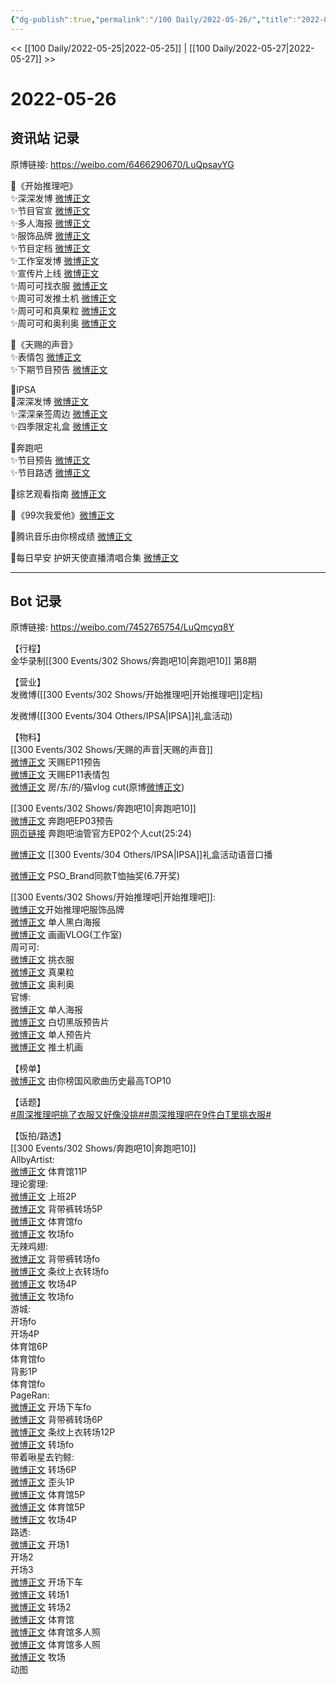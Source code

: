 ```yaml
---
{"dg-publish":true,"permalink":"/100 Daily/2022-05-26/","title":"2022-05-26","created":"2022-12-04T21:37:29.000+08:00","updated":"2023-01-09T19:17:44.726+08:00"}
---
```



<< [[100 Daily/2022-05-25\|2022-05-25]] | [[100 Daily/2022-05-27\|2022-05-27]] >>

# 2022-05-26

## 资讯站 记录

原博链接: https://weibo.com/6466290670/LuQpsayYG

🌟《开始推理吧》  
✨深深发博 [微博正文](https://m.weibo.cn/6466290670/4773308124631281)  
✨节目官宣 [微博正文](https://m.weibo.cn/6466290670/4773300578814739)  
✨多人海报 [微博正文](https://m.weibo.cn/6466290670/4773309075948662)  
✨服饰品牌 [微博正文](https://m.weibo.cn/6466290670/4773422633063433)  
✨节目定档 [微博正文](https://m.weibo.cn/6466290670/4773319922945271)  
✨工作室发博 [微博正文](https://m.weibo.cn/6466290670/4773385903803482)  
✨宣传片上线 [微博正文](https://m.weibo.cn/6466290670/4773336565155570)  
✨周可可找衣服 [微博正文](https://m.weibo.cn/6466290670/4773334389359955)  
✨周可可发推土机 [微博正文](https://m.weibo.cn/6466290670/4773347927265232)  
✨周可可和真果粒 [微博正文](https://m.weibo.cn/6466290670/4773403048808864)  
✨周可可和奥利奥 [微博正文](https://m.weibo.cn/6466290670/4773402181634156)

🌟《天赐的声音》  
✨表情包 [微博正文](https://m.weibo.cn/6466290670/4773316546267548)  
✨下期节目预告 [微博正文](https://m.weibo.cn/6466290670/4773300520092874)

🌟IPSA  
🌟深深发博 [微博正文](https://m.weibo.cn/6466290670/4773453733302881)  
✨深深亲签周边 [微博正文](https://m.weibo.cn/6466290670/4773460708954064)  
✨四季限定礼盒 [微博正文](https://m.weibo.cn/6466290670/4773468060522405)

🌟奔跑吧  
✨节目预告 [微博正文](https://m.weibo.cn/6466290670/4773454328366657)  
✨节目路透 [微博正文](https://m.weibo.cn/6466290670/4773396606618341)

🌟综艺观看指南 [微博正文](https://m.weibo.cn/6466290670/4773510133583209)

🌟《99次我爱他》[微博正文](https://m.weibo.cn/6466290670/4773396158613036)

🌟腾讯音乐由你榜成绩 [微博正文](https://m.weibo.cn/6466290670/4773503225563139)

🌟每日早安 护妍天使直播清唱合集 [微博正文](https://m.weibo.cn/6466290670/4773292613569771)

---
## Bot 记录

原博链接: https://weibo.com/7452765754/LuQmcyq8Y

【行程】  
金华录制[[300 Events/302 Shows/奔跑吧10\|奔跑吧10]] 第8期

【营业】  
[](https://m.weibo.cn/1736988591/4773307055080320) 发微博([[300 Events/302 Shows/开始推理吧\|开始推理吧]]定档)

[](https://m.weibo.cn/1736988591/4773446988857870) 发微博([[300 Events/304 Others/IPSA\|IPSA]]礼盒活动)

【物料】  
[[300 Events/302 Shows/天赐的声音\|天赐的声音]]  
[微博正文](https://m.weibo.cn/1315706994/4773299730517361) 天赐EP11预告  
[微博正文](https://m.weibo.cn/1315706994/4773314838661302) 天赐EP11表情包  
[微博正文](https://m.weibo.cn/5219918112/4773372997929561) 房/东/的/猫vlog cut(原博[微博正文](https://m.weibo.cn/3908615569/4773066187737281))

[[300 Events/302 Shows/奔跑吧10\|奔跑吧10]]  
[微博正文](https://m.weibo.cn/5242381821/4773450729658266) 奔跑吧EP03预告  
[网页链接](https://weibo.cn/sinaurl?u=https%3A%2F%2Fyoutu.be%2F95XuOk6gaeg) 奔跑吧油管官方EP02个人cut(25:24)

[微博正文](https://m.weibo.cn/1851789841/4773461074118886) [[300 Events/304 Others/IPSA\|IPSA]]礼盒活动语音口播

[微博正文](https://m.weibo.cn/5710248208/4773419650648743) PSO_Brand同款T恤抽奖(6.7开奖)

[[300 Events/302 Shows/开始推理吧\|开始推理吧]]:  
[微博正文](https://m.weibo.cn/7710473200/4773317363634765)开始推理吧服饰品牌  
[微博正文](https://m.weibo.cn/1817151682/4773412679714063) 单人黑白海报  
[微博正文](https://m.weibo.cn/7478855230/4773383847807653) 画画VLOG(工作室)  
周可可:  
[微博正文](https://m.weibo.cn/7736960489/4773332966443119) 挑衣服  
[微博正文](https://m.weibo.cn/7736960489/4773389740803856) 真果粒  
[微博正文](https://m.weibo.cn/7736960489/4773401123882505) 奥利奥  
官博:  
[微博正文](https://m.weibo.cn/2162247381/4773307285504037) 单人海报  
[微博正文](https://m.weibo.cn/2162247381/4773318371312144) 白切黑版预告片  
[微博正文](https://m.weibo.cn/2162247381/4773332840352863) 单人预告片  
[微博正文](https://m.weibo.cn/2162247381/4773346086486935) 推土机画

【榜单】  
[微博正文](https://m.weibo.cn/6573096128/4773494942340977) 由你榜国风歌曲历史最高TOP10

【话题】  
[#周深推理吧挑了衣服又好像没挑#](https://s.weibo.com/weibo?q=%23%E5%91%A8%E6%B7%B1%E6%8E%A8%E7%90%86%E5%90%A7%E6%8C%91%E4%BA%86%E8%A1%A3%E6%9C%8D%E5%8F%88%E5%A5%BD%E5%83%8F%E6%B2%A1%E6%8C%91%23)[#周深推理吧在9件白T里挑衣服#](https://s.weibo.com/weibo?q=%23%E5%91%A8%E6%B7%B1%E6%8E%A8%E7%90%86%E5%90%A7%E5%9C%A89%E4%BB%B6%E7%99%BDT%E9%87%8C%E6%8C%91%E8%A1%A3%E6%9C%8D%23)

【饭拍/路透】  
[[300 Events/302 Shows/奔跑吧10\|奔跑吧10]]  
AllbyArtist:  
[微博正文](https://m.weibo.cn/6873250805/4773402457932874) 体育馆11P  
理论雾理:  
[微博正文](https://m.weibo.cn/7458115630/4773346888385760) 上班2P  
[微博正文](https://m.weibo.cn/7458115630/4773371189660772) 背带裤转场5P  
[微博正文](https://m.weibo.cn/7458115630/4773396065551235) 体育馆fo  
[微博正文](https://m.weibo.cn/7458115630/4773514026419702) 牧场fo  
无辣鸡翅:  
[微博正文](https://m.weibo.cn/7495641082/4773379825206227) 背带裤转场fo  
[微博正文](https://m.weibo.cn/7495641082/4773410871444015) 条纹上衣转场fo  
[微博正文](https://m.weibo.cn/7495641082/4773432195549702) 牧场4P  
[微博正文](https://m.weibo.cn/7495641082/4773512190104920) 牧场fo  
游城:  
[](https://m.weibo.cn/1801743981/4773342412276786) 开场fo  
[](https://m.weibo.cn/1801743981/4773344031806081) 开场4P  
[](https://m.weibo.cn/1801743981/4773381528356005) 体育馆6P  
[](https://m.weibo.cn/1801743981/4773403134003710) 体育馆fo  
[](https://m.weibo.cn/1801743981/4773443503394581) 背影1P  
[](https://m.weibo.cn/1801743981/4773488063941042) 体育馆fo  
PageRan:  
[微博正文](https://m.weibo.cn/7633014126/4773345340163020) 开场下车fo  
[微博正文](https://m.weibo.cn/7633014126/4773387735927458) 背带裤转场6P  
[微博正文](https://m.weibo.cn/7633014126/4773416676625393) 条纹上衣转场12P  
[微博正文](https://m.weibo.cn/7633014126/4773475460580760) 转场fo  
带着啾星去钓鲸:  
[微博正文](https://m.weibo.cn/3246571812/4773371201717181) 转场6P  
[微博正文](https://m.weibo.cn/3246571812/4773395294326104) 歪头1P  
[微博正文](https://m.weibo.cn/3246571812/4773438700915753) 体育馆5P  
[微博正文](https://m.weibo.cn/3246571812/4773446094947744) 体育馆5P  
[微博正文](https://m.weibo.cn/3246571812/4773504392894615) 牧场4P  
路透:  
[微博正文](https://m.weibo.cn/7495641082/4773362225907107) 开场1  
[](https://m.weibo.cn/2314516944/4773364461472052) 开场2  
[](https://m.weibo.cn/2954649934/4773349958353303) 开场3  
[微博正文](https://m.weibo.cn/7633014126/4773278730945561) 开场下车  
[微博正文](https://m.weibo.cn/6083110602/4773433496310809) 转场1  
[微博正文](https://m.weibo.cn/6153221451/4773379708030159) 转场2  
[微博正文](https://m.weibo.cn/2110705772/4773393557096640) 体育馆  
[微博正文](https://m.weibo.cn/5405787673/4773394128834962) 体育馆多人照  
[微博正文](https://m.weibo.cn/5876797510/4773398007252198) 体育馆多人照  
[微博正文](https://m.weibo.cn/6153221451/4773463773941449) 牧场  
[](https://m.weibo.cn/3199780861/4773456363654771) 动图
